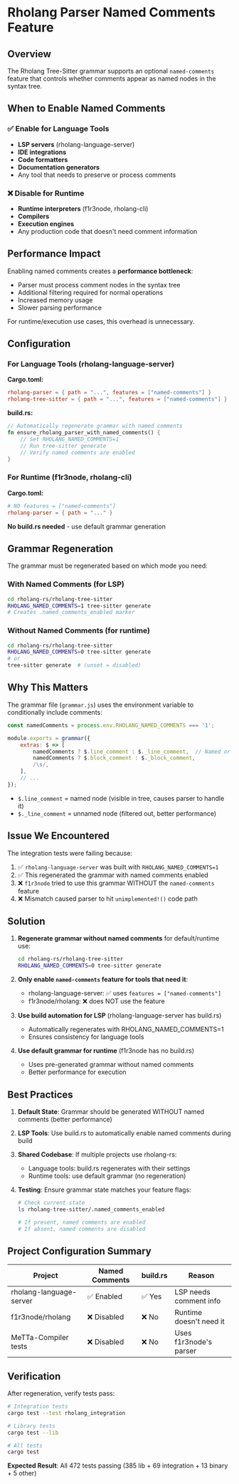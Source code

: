 # Rholang Parser Named Comments Feature

## Overview

The Rholang Tree-Sitter grammar supports an optional `named-comments` feature that controls whether comments appear as named nodes in the syntax tree.

## When to Enable Named Comments

### ✅ **Enable for Language Tools**
- **LSP servers** (rholang-language-server)
- **IDE integrations**
- **Code formatters**
- **Documentation generators**
- Any tool that needs to preserve or process comments

### ❌ **Disable for Runtime**
- **Runtime interpreters** (f1r3node, rholang-cli)
- **Compilers**
- **Execution engines**
- Any production code that doesn't need comment information

## Performance Impact

Enabling named comments creates a **performance bottleneck**:
- Parser must process comment nodes in the syntax tree
- Additional filtering required for normal operations
- Increased memory usage
- Slower parsing performance

For runtime/execution use cases, this overhead is unnecessary.

## Configuration

### For Language Tools (rholang-language-server)

**Cargo.toml:**
```toml
rholang-parser = { path = "...", features = ["named-comments"] }
rholang-tree-sitter = { path = "...", features = ["named-comments"] }
```

**build.rs:**
```rust
// Automatically regenerate grammar with named comments
fn ensure_rholang_parser_with_named_comments() {
    // Set RHOLANG_NAMED_COMMENTS=1
    // Run tree-sitter generate
    // Verify named comments are enabled
}
```

### For Runtime (f1r3node, rholang-cli)

**Cargo.toml:**
```toml
# NO features = ["named-comments"]
rholang-parser = { path = "..." }
```

**No build.rs needed** - use default grammar generation

## Grammar Regeneration

The grammar must be regenerated based on which mode you need:

### With Named Comments (for LSP)
```bash
cd rholang-rs/rholang-tree-sitter
RHOLANG_NAMED_COMMENTS=1 tree-sitter generate
# Creates .named_comments_enabled marker
```

### Without Named Comments (for runtime)
```bash
cd rholang-rs/rholang-tree-sitter
RHOLANG_NAMED_COMMENTS=0 tree-sitter generate
# or
tree-sitter generate  # (unset = disabled)
```

## Why This Matters

The grammar file (`grammar.js`) uses the environment variable to conditionally include comments:

```javascript
const namedComments = process.env.RHOLANG_NAMED_COMMENTS === '1';

module.exports = grammar({
    extras: $ => [
        namedComments ? $.line_comment : $._line_comment,  // Named or unnamed
        namedComments ? $.block_comment : $._block_comment,
        /\s/,
    ],
    // ...
});
```

- `$.line_comment` = named node (visible in tree, causes parser to handle it)
- `$._line_comment` = unnamed node (filtered out, better performance)

## Issue We Encountered

The integration tests were failing because:

1. ✅ `rholang-language-server` was built with `RHOLANG_NAMED_COMMENTS=1`
2. ✅ This regenerated the grammar with named comments enabled
3. ❌ `f1r3node` tried to use this grammar WITHOUT the `named-comments` feature
4. ❌ Mismatch caused parser to hit `unimplemented!()` code path

## Solution

1. **Regenerate grammar without named comments** for default/runtime use:
   ```bash
   cd rholang-rs/rholang-tree-sitter
   RHOLANG_NAMED_COMMENTS=0 tree-sitter generate
   ```

2. **Only enable `named-comments` feature for tools that need it**:
   - rholang-language-server: ✅ uses `features = ["named-comments"]`
   - f1r3node/rholang: ❌ does NOT use the feature

3. **Use build automation for LSP** (rholang-language-server has build.rs)
   - Automatically regenerates with RHOLANG_NAMED_COMMENTS=1
   - Ensures consistency for language tools

4. **Use default grammar for runtime** (f1r3node has no build.rs)
   - Uses pre-generated grammar without named comments
   - Better performance for execution

## Best Practices

1. **Default State**: Grammar should be generated WITHOUT named comments (better performance)

2. **LSP Tools**: Use build.rs to automatically enable named comments during build

3. **Shared Codebase**: If multiple projects use rholang-rs:
   - Language tools: build.rs regenerates with their settings
   - Runtime tools: use default grammar (no regeneration)

4. **Testing**: Ensure grammar state matches your feature flags:
   ```bash
   # Check current state
   ls rholang-tree-sitter/.named_comments_enabled

   # If present, named comments are enabled
   # If absent, named comments are disabled
   ```

## Project Configuration Summary

| Project | Named Comments | build.rs | Reason |
|---------|---------------|----------|---------|
| rholang-language-server | ✅ Enabled | ✅ Yes | LSP needs comment info |
| f1r3node/rholang | ❌ Disabled | ❌ No | Runtime doesn't need it |
| MeTTa-Compiler tests | ❌ Disabled | ❌ No | Uses f1r3node's parser |

## Verification

After regeneration, verify tests pass:

```bash
# Integration tests
cargo test --test rholang_integration

# Library tests
cargo test --lib

# All tests
cargo test
```

**Expected Result**: All 472 tests passing (385 lib + 69 integration + 13 binary + 5 other)
